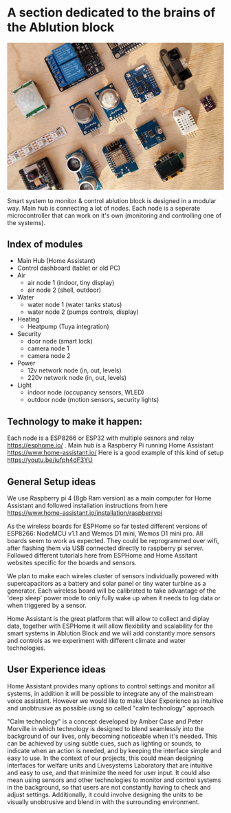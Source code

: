 # A section dedicated to the brains of the Ablution block


![alt text](smart_home.jpg)


Smart system to monitor & control ablution block is designed in a modular way. Main hub is connecting a lot of nodes. Each node is a seperate microcontroller that can work on it's own (monitoring and controlling one of the systems).

## Index of modules

* Main Hub (Home Assistant)
* Control dashboard (tablet or old PC)
* Air
  * air node 1 (indoor, tiny display)  
  * air node 2 (shell, outdoor)
* Water
  * water node 1 (water tanks status)
  * water node 2 (pumps controls, display)
* Heating 
  * Heatpump (Tuya integration)
* Security
  * door node (smart lock)
  * camera node 1
  * camera node 2
* Power
  * 12v network node (in, out, levels)
  * 220v network node (in, out, levels)
* Light
  * indoor node (occupancy sensors, WLED)
  * outdoor node (motion sensors, security lights)
  

## Technology to make it happen: 

Each node is a ESP8266 or ESP32  with multiple sesnors and relay  https://esphome.io/ . Main hub is a Raspberry Pi running Home Assistant https://www.home-assistant.io/  Here is a good example of this kind of setup https://youtu.be/iufph4dF3YU

## General Setup ideas

We use Raspberry pi 4 (8gb Ram version) as a main computer for Home Assistant and followed installation instructions from here https://www.home-assistant.io/installation/raspberrypi 

As the wireless boards for ESPHome so far tested different versions of ESP8266: NodeMCU v1.1 and Wemos D1 mini, Wemos D1 mini pro. All boards seem to work as expected. They could be reprogrammed over wifi, after flashing them via USB connected directly to raspberry pi server. Followed different tutorials here from ESPHome and Home Assitant websites specific for the boards and sensors. 

We plan to make each wireles cluster of sensors individually powered with supercapacitors as a battery and solar panel or tiny water turbine as a generator. Each wireless board will be calibrated to take advantage of the 'deep sleep' power mode to only fully wake up when it needs to log data or when triggered by a sensor. 

Home Assistant is the great platform that will allow to collect and diplay data, together with ESPHome it will allow flexibility and scalability for the smart systems in Ablution Block and we will add constantly more sensors and controls as we experiment with different climate and water technologies.  

## User Experience ideas

Home Assistant provides many options to control settings and monitor all systems, in addition it will be possible to integrate any of the mainstream voice assistant. However we would like to make User Experience as intuitive and unobtrusive as possible using so called "calm technology" approach. 

"Calm technology" is a concept developed by Amber Case and Peter Morville in which technology is designed to blend seamlessly into the background of our lives, only becoming noticeable when it's needed. This can be achieved by using subtle cues, such as lighting or sounds, to indicate when an action is needed, and by keeping the interface simple and easy to use. In the context of our projects, this could mean designing interfaces for welfare units and Livesystems Laboratory that are intuitive and easy to use, and that minimize the need for user input. It could also mean using sensors and other technologies to monitor and control systems in the background, so that users are not constantly having to check and adjust settings. Additionally, it could involve designing the units to be visually unobtrusive and blend in with the surrounding environment.





